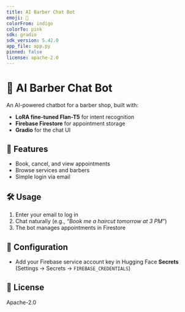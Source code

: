 ```yaml
---
title: AI Barber Chat Bot
emoji: 💈
colorFrom: indigo
colorTo: pink
sdk: gradio
sdk_version: 5.42.0
app_file: app.py
pinned: false
license: apache-2.0
---
```


# 💈 AI Barber Chat Bot

An AI-powered chatbot for a barber shop, built with:
- **LoRA fine-tuned Flan-T5** for intent recognition
- **Firebase Firestore** for appointment storage
- **Gradio** for the chat UI

## 🚀 Features
- Book, cancel, and view appointments
- Browse services and barbers
- Simple login via email

## 🛠️ Usage
1. Enter your email to log in
2. Chat naturally (e.g., *“Book me a haircut tomorrow at 3 PM”*)
3. The bot manages appointments in Firestore

## 🔑 Configuration
- Add your Firebase service account key in Hugging Face **Secrets**  
  (Settings → Secrets → `FIREBASE_CREDENTIALS`)

## 📜 License
Apache-2.0
